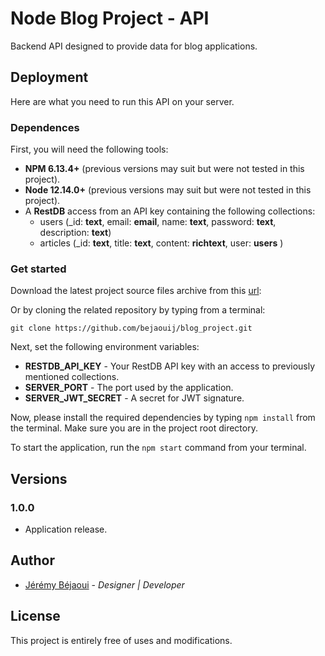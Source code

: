 # Node Blog Project - API
Backend API designed to provide data for blog applications.

## Deployment
Here are what you need to run this API on your server.

### Dependences
First, you will need the following tools:
* **NPM 6.13.4+** (previous versions may suit but were not tested in this project).
* **Node 12.14.0+** (previous versions may suit but were not tested in this project).
* A **RestDB** access from an API key containing the following collections:
    * users (_id: **text**, email: **email**, name: **text**, password: **text**, description: **text**)
    * articles (_id: **text**, title: **text**, content: **richtext**, user: **users** )

### Get started
Download the latest project source files archive from this [url](https://github.com/bejaouij/blog_project/archive/master.zip):

Or by cloning the related repository by typing from a terminal:
```
git clone https://github.com/bejaouij/blog_project.git
```
Next, set the following environment variables:
* **RESTDB_API_KEY** - Your RestDB API key with an access to previously mentioned collections.
* **SERVER_PORT** - The port used by the application.
* **SERVER_JWT_SECRET** - A secret for JWT signature.

Now, please install the required dependencies by typing `npm install` from the terminal. Make sure you are in the project root directory.

To start the application, run the `npm start` command from your terminal.

## Versions
### 1.0.0
* Application release.

## Author
* [Jérémy Béjaoui](https://github.com/bejaouij) - *Designer | Developer*

## License
This project is entirely free of uses and modifications.